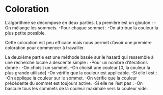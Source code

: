 # Coloration

L’algorithme se décompose en deux parties.
La première est un glouton :
-On mélange les sommets.
-Pour chaque sommet :
	-On attribue la couleur la plus petite possible.

Cette coloration est peu efficace mais nous permet d’avoir une première coloration pour commencer à travailler.

La deuxième partie est une méthode basée sur le hasard qui ressemble à une recherche locale à descente simple :
-Pour un nombre d’itérations donné :
	-On choisit un sommet.
	-On choisit une couleur [0, la couleur la plus grande utilisée[
	-On vérifie que la couleur est applicable. 
	-Si elle l’est :
		-On applique la couleur sur le sommet.
		-On vérifie que la couleur précédente du sommet est toujours active.
		-Si elle ne l’est pas :
			-On bascule tous les sommets de la couleur maximale vers la couleur vide.
